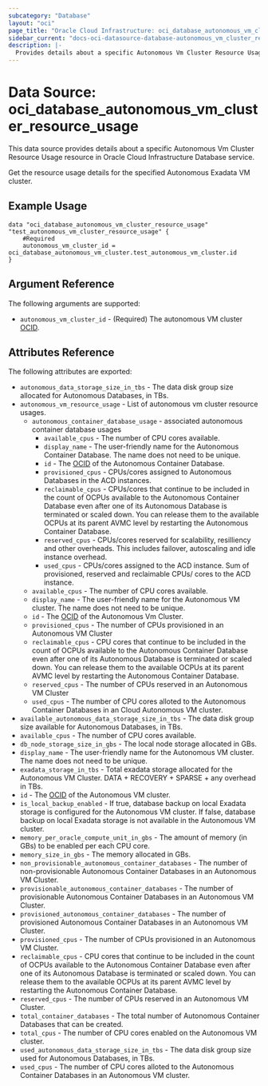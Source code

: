 ```yaml
---
subcategory: "Database"
layout: "oci"
page_title: "Oracle Cloud Infrastructure: oci_database_autonomous_vm_cluster_resource_usage"
sidebar_current: "docs-oci-datasource-database-autonomous_vm_cluster_resource_usage"
description: |-
  Provides details about a specific Autonomous Vm Cluster Resource Usage in Oracle Cloud Infrastructure Database service
---
```


# Data Source: oci_database_autonomous_vm_cluster_resource_usage
This data source provides details about a specific Autonomous Vm Cluster Resource Usage resource in Oracle Cloud Infrastructure Database service.

Get the resource usage details for the specified Autonomous Exadata VM cluster.


## Example Usage

```hcl
data "oci_database_autonomous_vm_cluster_resource_usage" "test_autonomous_vm_cluster_resource_usage" {
	#Required
	autonomous_vm_cluster_id = oci_database_autonomous_vm_cluster.test_autonomous_vm_cluster.id
}
```

## Argument Reference

The following arguments are supported:

* `autonomous_vm_cluster_id` - (Required) The autonomous VM cluster [OCID](https://docs.cloud.oracle.com/iaas/Content/General/Concepts/identifiers.htm).


## Attributes Reference

The following attributes are exported:

* `autonomous_data_storage_size_in_tbs` - The data disk group size allocated for Autonomous Databases, in TBs.
* `autonomous_vm_resource_usage` - List of autonomous vm cluster resource usages.
	* `autonomous_container_database_usage` - associated autonomous container database usages
		* `available_cpus` - The number of CPU cores available.
		* `display_name` - The user-friendly name for the Autonomous Container Database. The name does not need to be unique.
		* `id` - The [OCID](https://docs.cloud.oracle.com/iaas/Content/General/Concepts/identifiers.htm) of the Autonomous Container Database.
		* `provisioned_cpus` - CPUs/cores assigned to Autonomous Databases in the ACD instances.
		* `reclaimable_cpus` - CPUs/cores that continue to be included in the count of OCPUs available to the Autonomous Container Database even after one of its Autonomous Database is terminated or scaled down. You can release them to the available OCPUs at its parent AVMC level by restarting the Autonomous Container Database. 
		* `reserved_cpus` - CPUs/cores reserved for scalability, resilliency and other overheads. This includes failover, autoscaling and idle instance overhead.
		* `used_cpus` - CPUs/cores assigned to the ACD instance. Sum of provisioned, reserved and reclaimable CPUs/ cores to the ACD instance.
	* `available_cpus` - The number of CPU cores available.
	* `display_name` - The user-friendly name for the Autonomous VM cluster. The name does not need to be unique.
	* `id` - The [OCID](https://docs.cloud.oracle.com/iaas/Content/General/Concepts/identifiers.htm) of the Autonomous Vm Cluster.
	* `provisioned_cpus` - The number of CPUs provisioned in an Autonomous VM Cluster
	* `reclaimable_cpus` - CPU cores that continue to be included in the count of OCPUs available to the Autonomous Container Database even after one of its Autonomous Database is terminated or scaled down. You can release them to the available OCPUs at its parent AVMC level by restarting the Autonomous Container Database. 
	* `reserved_cpus` - The number of CPUs reserved in an Autonomous VM Cluster
	* `used_cpus` - The number of CPU cores alloted to the Autonomous Container Databases in an Cloud Autonomous VM cluster.
* `available_autonomous_data_storage_size_in_tbs` - The data disk group size available for Autonomous Databases, in TBs.
* `available_cpus` - The number of CPU cores available.
* `db_node_storage_size_in_gbs` - The local node storage allocated in GBs.
* `display_name` - The user-friendly name for the Autonomous VM cluster. The name does not need to be unique.
* `exadata_storage_in_tbs` - Total exadata storage allocated for the Autonomous VM Cluster. DATA + RECOVERY + SPARSE + any overhead in TBs.
* `id` - The [OCID](https://docs.cloud.oracle.com/iaas/Content/General/Concepts/identifiers.htm) of the Autonomous VM cluster.
* `is_local_backup_enabled` - If true, database backup on local Exadata storage is configured for the Autonomous VM cluster. If false, database backup on local Exadata storage is not available in the Autonomous VM cluster.
* `memory_per_oracle_compute_unit_in_gbs` - The amount of memory (in GBs) to be enabled per each CPU core.
* `memory_size_in_gbs` - The memory allocated in GBs.
* `non_provisionable_autonomous_container_databases` - The number of non-provisionable Autonomous Container Databases in an Autonomous VM Cluster.
* `provisionable_autonomous_container_databases` - The number of provisionable Autonomous Container Databases in an Autonomous VM Cluster.
* `provisioned_autonomous_container_databases` - The number of provisioned Autonomous Container Databases in an Autonomous VM Cluster.
* `provisioned_cpus` - The number of CPUs provisioned in an Autonomous VM Cluster.
* `reclaimable_cpus` - CPU cores that continue to be included in the count of OCPUs available to the Autonomous Container Database even after one of its Autonomous Database is terminated or scaled down. You can release them to the available OCPUs at its parent AVMC level by restarting the Autonomous Container Database. 
* `reserved_cpus` - The number of CPUs reserved in an Autonomous VM Cluster.
* `total_container_databases` - The total number of Autonomous Container Databases that can be created.
* `total_cpus` - The number of CPU cores enabled on the Autonomous VM cluster.
* `used_autonomous_data_storage_size_in_tbs` - The data disk group size used for Autonomous Databases, in TBs.
* `used_cpus` - The number of CPU cores alloted to the Autonomous Container Databases in an Autonomous VM cluster.

